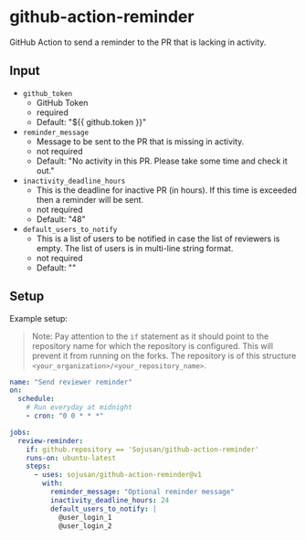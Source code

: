 # github-action-reminder

GitHub Action to send a reminder to the PR that is lacking in activity.

## Input

* `github_token`
  * GitHub Token
  * required
  * Default: "${{ github.token }}"
* `reminder_message`
  * Message to be sent to the PR that is missing in activity.
  * not required
  * Default: "No activity in this PR. Please take some time and check it out."
* `inactivity_deadline_hours`
  * This is the deadline for inactive PR (in hours). If this time is exceeded then a reminder will be sent.
  * not required
  * Default: "48"
* `default_users_to_notify`
  * This is a list of users to be notified in case the list of reviewers is empty. The list of users is in multi-line string format.
  * not required
  * Default: ""

## Setup

Example setup:

> Note: Pay attention to the `if` statement as it should point to the repository name for which the repository is configured. This will prevent it from running on the forks. The repository is of this structure `<your_organization>/<your_repository_name>`.

```yaml
name: "Send reviewer reminder"
on:
  schedule:
    # Run everyday at midnight
    - cron: "0 0 * * *"

jobs:
  review-reminder:
    if: github.repository == 'Sojusan/github-action-reminder'
    runs-on: ubuntu-latest
    steps:
      - uses: sojusan/github-action-reminder@v1
        with:
          reminder_message: "Optional reminder message"
          inactivity_deadline_hours: 24
          default_users_to_notify: |
            @user_login_1
            @user_login_2
```
